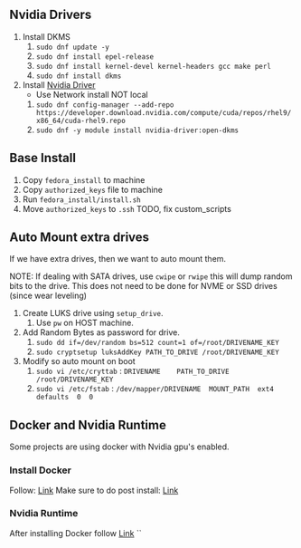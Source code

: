 ## Nvidia Drivers 
1. Install DKMS
	1. `sudo dnf update -y`
	2. `sudo dnf install epel-release`
	3. `sudo dnf install kernel-devel kernel-headers gcc make perl`
	4. `sudo dnf install dkms` 
2. Install [Nvidia Driver](https://developer.nvidia.com/cuda-downloads?target_os=Linux&target_arch=x86_64) 
	- Use Network install NOT local
	1. `sudo dnf config-manager --add-repo https://developer.download.nvidia.com/compute/cuda/repos/rhel9/x86_64/cuda-rhel9.repo`
	2. `sudo dnf -y module install nvidia-driver:open-dkms` 
## Base Install
1. Copy `fedora_install` to machine
2. Copy `authorized_keys` file to machine
3. Run `fedora_install/install.sh`
4. Move `authorized_keys` to `.ssh` 
TODO, fix custom_scripts
## Auto Mount extra drives
If we have extra drives, then we want to auto mount them. 

NOTE: If dealing with SATA drives, use `cwipe` or `rwipe` this will dump random bits to the drive. This does not need to be done for NVME or SSD drives (since wear leveling)

1. Create LUKS drive using `setup_drive`. 
	1. Use `pw` on HOST machine. 
2. Add Random Bytes as password for drive. 
	1. `sudo dd if=/dev/random bs=512 count=1 of=/root/DRIVENAME_KEY`
	2. `sudo cryptsetup luksAddKey PATH_TO_DRIVE /root/DRIVENAME_KEY`
3. Modify so auto mount on boot
	1. `sudo vi /etc/cryttab` : `DRIVENAME    PATH_TO_DRIVE   /root/DRIVENAME_KEY`
	2. `sudo vi /etc/fstab`  :  `/dev/mapper/DRIVENAME  MOUNT_PATH  ext4  defaults  0  0` 
## Docker and Nvidia Runtime
Some projects are using docker with Nvidia gpu's enabled. 
### Install Docker
Follow: [Link](https://docs.docker.com/engine/install/fedora/)
Make sure to do post install: [Link](https://docs.docker.com/engine/install/linux-postinstall/)
### Nvidia Runtime
After installing Docker follow [Link](https://docs.nvidia.com/datacenter/cloud-native/container-toolkit/latest/install-guide.html) 
``
